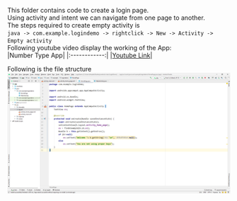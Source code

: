 This folder contains code to create a login page. <br/>
Using activity and intent we can navigate from one page to another. <br/>
The steps required to create empty activity is <br/>
`java -> com.example.logindemo -> rightclick -> New -> Activity -> Empty activity`<br/>
Following youtube video display the working of the App: <br/>
|Number Type App|
|:------------:|
|[Youtube Link](https://youtu.be/EVNfOwbQYIs)|

Following is the file structure <br/>
![layout](layout.png)
